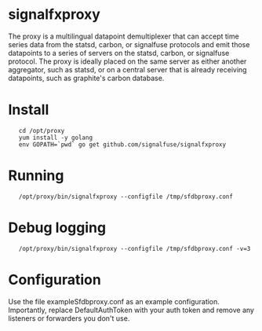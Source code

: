 signalfxproxy
=============

The proxy is a multilingual datapoint demultiplexer that can accept time series data from the statsd,
carbon, or signalfuse protocols and emit those datapoints to a series of servers on the statsd, carbon,
or signalfuse protocol.  The proxy is ideally placed on the same server as either another aggregator,
such as statsd, or on a central server that is already receiving datapoints, such as graphite's carbon
database.

Install
=======

```
   cd /opt/proxy
   yum install -y golang
   env GOPATH=`pwd` go get github.com/signalfuse/signalfxproxy
 ```

Running
=======

```
   /opt/proxy/bin/signalfxproxy --configfile /tmp/sfdbproxy.conf
 ```

Debug logging
=============

```
   /opt/proxy/bin/signalfxproxy --configfile /tmp/sfdbproxy.conf -v=3
 ```

Configuration
=============

Use the file exampleSfdbproxy.conf as an example configuration.  Importantly, replace DefaultAuthToken with
your auth token and remove any listeners or forwarders you don't use.

